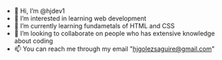 - 👋 Hi, I’m @hjdev1
- 👀 I’m interested in learning web development
- 🌱 I’m currently learning fundametals of HTML and CSS
- 💞️ I’m looking to collaborate on people who has extensive knowledge about coding
- 📫 You can reach me through my email "hjgolezsaguire@gmail.com"

<!---
hjdev1/hjdev1 is a ✨ special ✨ repository because its `README.md` (this file) appears on your GitHub profile.
You can click the Preview link to take a look at your changes.
--->

